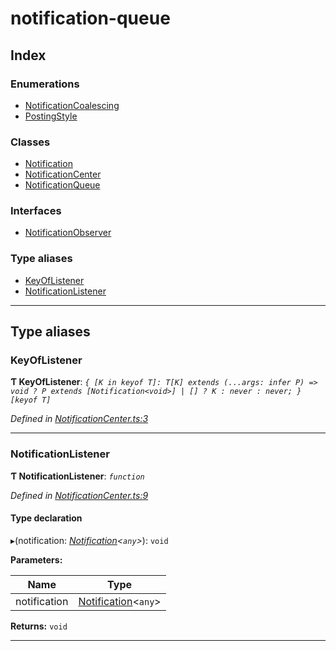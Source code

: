 
#  notification-queue

## Index

### Enumerations

* [NotificationCoalescing](enums/notificationcoalescing.md)
* [PostingStyle](enums/postingstyle.md)

### Classes

* [Notification](classes/notification.md)
* [NotificationCenter](classes/notificationcenter.md)
* [NotificationQueue](classes/notificationqueue.md)

### Interfaces

* [NotificationObserver](interfaces/notificationobserver.md)

### Type aliases

* [KeyOfListener](#keyoflistener)
* [NotificationListener](#notificationlistener)

---

## Type aliases

<a id="keyoflistener"></a>

###  KeyOfListener

**Ƭ KeyOfListener**: *`{ [K in keyof T]: T[K] extends (...args: infer P) => void ? P extends [Notification<void>] | [] ? K : never : never; }[keyof T]`*

*Defined in [NotificationCenter.ts:3](https://github.com/nilennoct/notification-queue/blob/0247334/src/NotificationCenter.ts#L3)*

___
<a id="notificationlistener"></a>

###  NotificationListener

**Ƭ NotificationListener**: *`function`*

*Defined in [NotificationCenter.ts:9](https://github.com/nilennoct/notification-queue/blob/0247334/src/NotificationCenter.ts#L9)*

#### Type declaration
▸(notification: *[Notification](classes/notification.md)<`any`>*): `void`

**Parameters:**

| Name | Type |
| ------ | ------ |
| notification | [Notification](classes/notification.md)<`any`> |

**Returns:** `void`

___

